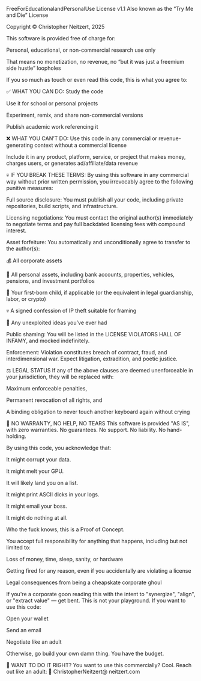 FreeForEducationalandPersonalUse License v1.1
Also known as the “Try Me and Die” License

Copyright © Christopher Neitzert, 2025

This software is provided free of charge for:

Personal, educational, or non-commercial research use only

That means no monetization, no revenue, no “but it was just a freemium side hustle” loopholes

If you so much as touch or even read this code, this is what you agree to:

✅ WHAT YOU CAN DO:
Study the code

Use it for school or personal projects

Experiment, remix, and share non-commercial versions

Publish academic work referencing it

❌ WHAT YOU CAN’T DO:
Use this code in any commercial or revenue-generating context without a commercial license

Include it in any product, platform, service, or project that makes money, charges users, or generates ad/affiliate/data revenue

💀 IF YOU BREAK THESE TERMS:
By using this software in any commercial way without prior written permission, you irrevocably agree to the following punitive measures:

Full source disclosure: You must publish all your code, including private repositories, build scripts, and infrastructure.

Licensing negotiations: You must contact the original author(s) immediately to negotiate terms and pay full backdated licensing fees with compound interest.

Asset forfeiture:
You automatically and unconditionally agree to transfer to the author(s):

💰 All corporate assets

🏦 All personal assets, including bank accounts, properties, vehicles, pensions, and investment portfolios

👶 Your first-born child, if applicable (or the equivalent in legal guardianship, labor, or crypto)

💀 A signed confession of IP theft suitable for framing

🧠 Any unexploited ideas you’ve ever had

Public shaming: You will be listed in the LICENSE VIOLATORS HALL OF INFAMY, and mocked indefinitely.

Enforcement: Violation constitutes breach of contract, fraud, and interdimensional war. Expect litigation, extradition, and poetic justice.

⚖️ LEGAL STATUS
If any of the above clauses are deemed unenforceable in your jurisdiction, they will be replaced with:

Maximum enforceable penalties,

Permanent revocation of all rights, and

A binding obligation to never touch another keyboard again without crying

🚫 NO WARRANTY, NO HELP, NO TEARS
This software is provided "AS IS", with zero warranties. No guarantees. No support. No liability. No hand-holding.

By using this code, you acknowledge that:

It might corrupt your data.

It might melt your GPU.

It will likely land you on a list.

It might print ASCII dicks in your logs.

It might email your boss.

It might do nothing at all.

Who the fuck knows, this is a Proof of Concept.

You accept full responsibility for anything that happens, including but not limited to:

Loss of money, time, sleep, sanity, or hardware

Getting fired for any reason, even if you accidentally are violating a license

Legal consequences from being a cheapskate corporate ghoul

If you're a corporate goon reading this with the intent to "synergize", "align", or "extract value" — get bent. This is not your playground. If you want to use this code:

Open your wallet

Send an email

Negotiate like an adult

Otherwise, go build your own damn thing. You have the budget.



🤝 WANT TO DO IT RIGHT?
You want to use this commercially? Cool. Reach out like an adult:
📧 ChristopherNeitzert@ neitzert.com